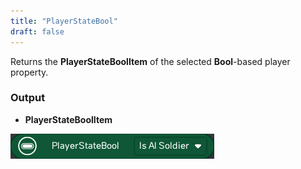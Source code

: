 ```yaml
---
title: "PlayerStateBool"
draft: false
---
```

Returns the **PlayerStateBoolItem** of the selected **Bool**-based player property.
### Output
-   **PlayerStateBoolItem**

![PlayerStateBool](https://raw.githubusercontent.com/battlefield-portal-community/Image-CDN/main/portal_blocks/PlayerStateBool.png)